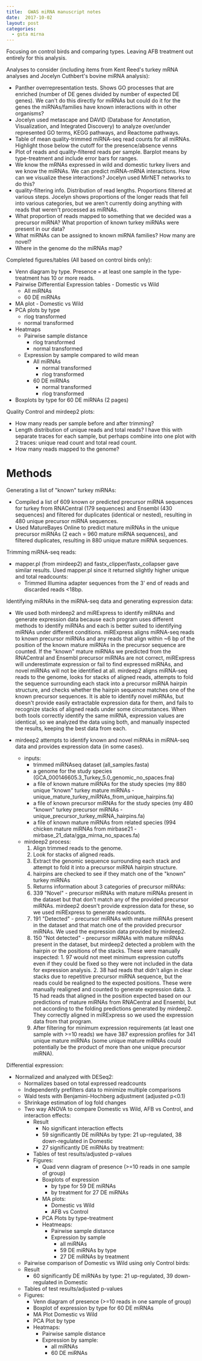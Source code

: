 ```yaml
---
title:  GWAS miRNA manuscript notes
date:  2017-10-02
layout: post
categories:
  - gsta mirna
---
```

Focusing on control birds and comparing types. Leaving AFB treatment out entirely for this analysis.

Analyses to consider (including items from Kent Reed's turkey mRNA analyses and Jocelyn Cuthbert's bovine miRNA analysis):
  * Panther overrepresentation tests. Shows GO processes that are enriched (number of DE genes divided by number of expected DE genes). We can't do this directly for miRNAs but could do it for the genes the miRNAs/families have known interactions with in other organisms?
  * Jocelyn used metascape and DAVID (Database for Annotation, Visualization, and Integrated Discovery) to analyze over/under represented GO terms, KEGG pathways, and Reactome pathways.
  * Table of mean quality-trimmed miRNA-seq read counts for all miRNAs. Highlight those below the cutoff for the presence/absence venns
  * Plot of reads and quality-filtered reads per sample. Barplot means by type-treatment and include error bars for ranges.
  * We know the mRNAs expressed in wild and domestic turkey livers and we know the miRNAs. We can predict miRNA-mRNA interactions. How can we visualize these interactions? Jocelyn used MirNET networks to do this?
  * quality-filtering info. Distribution of read lengths. Proportions filtered at various steps. Jocelyn shows proportions of the longer reads that fell into various categories, but we aren't currently doing anything with reads that weren't processed as miRNAs.
  * What proportion of reads mapped to something that we decided was a precursor miRNA? What proportion of known turkey miRNAs were present in our data?
  * What miRNAs can be assigned to known miRNA families? How many are novel?
  * Where in the genome do the miRNAs map?

Completed figures/tables (All based on control birds only):
  * Venn diagram by type. Presence = at least one sample in the type-treatment has 10 or more reads.
  * Pairwise Differential Expression tables - Domestic vs Wild
    - All miRNAs
    - 60 DE miRNAs
  * MA plot - Domestic vs Wild
  * PCA plots by type
    - rlog transformed
    - normal transformed
  * Heatmaps
    - Pairwise sample distance
      - rlog transformed
      - normal transformed
    - Expression by sample compared to wild mean
      - All miRNAs
        - normal transformed
        - rlog transformed
      - 60 DE miRNAs
        - normal transformed
        - rlog transformed
  * Boxplots by type for 60 DE miRNAs (2 pages)


Quality Control and mirdeep2 plots:
  * How many reads per sample before and after trimming?
  * Length distribution of unique reads and total reads? I have this with separate traces for each sample, but perhaps combine into one plot with 2 traces: unique read count and total read count.
  * How many reads mapped to the genome?


# Methods
Generating a list of "known" turkey miRNAs:
  * Compiled a list of 609 known or predicted precursor miRNA sequences for turkey from RNACentral (179 sequences) and Ensembl (430 sequences) and filtered for duplicates (identical or nested), resulting in 480 unique precursor miRNA sequences.
  * Used MatureBayes Online to predict mature miRNAs in the unique precursor miRNAs (2 each = 960 mature miRNA sequences), and filtered duplicates, resulting in 880 unique mature miRNA sequences.

Trimming miRNA-seq reads:
  * mapper.pl (from mirdeep2) and fastx_clipper/fastx_collapser gave similar results. Used mapper.pl since it returned slightly higher unique and total readcounts:
    - Trimmed Illumina adapter sequences from the 3' end of reads and discarded reads <18bp.

Identifying miRNAs in the miRNA-seq data and generating expression data:

  * We used both mirdeep2 and miRExpress to identify miRNAs and generate expression data because each program uses different methods to identify miRNAs and each is better suited to identifying miRNAs under different conditions. miRExpress aligns miRNA-seq reads to known precursor miRNAs and any reads that align within ~6 bp of the position of the known mature miRNAs in the precursor sequence are counted. If the "known" mature miRNAs we predicted from the RNACentral and Ensembl precursor miRNAs are not correct, miRExpress will underestimate expression or fail to find expressed miRNAs, and novel miRNAs will not be identified at all. mirdeep2 aligns miRNA-seq reads to the genome, looks for stacks of aligned reads, attempts to fold the sequence surrounding each stack into a precursor miRNA hairpin structure, and checks whether the hairpin sequence matches one of the known precursor sequences. It is able to identify novel miRNAs, but doesn't provide easily extractable expression data for them, and fails to recognize stacks of aligned reads under some circumstances. When both tools correctly identify the same miRNA, expression values are identical, so we analyzed the data using both, and manually inspected the results, keeping the best data from each.

  * mirdeep2 attempts to identify known and novel miRNAs in miRNA-seq data and provides expression data (in some cases).
    - inputs:
      - trimmed miRNAseq dataset (all_samples.fasta)
      - a genome for the study species (GCA_000146605.3_Turkey_5.0_genomic_no_spaces.fna)
      - a file of known mature miRNAs for the study species (my 880 unique "known" turkey mature miRNAs - unique_mature_turkey_miRNAs_from_unique_hairpins.fa)
      - a file of known precursor miRNAs for the study species (my 480 "known" turkey precursor miRNAs - unique_precursor_turkey_miRNA_hairpins.fa)
      - a file of known mature miRNAs from related species (994 chicken mature miRNAs from mirbase21 - mirbase_21_data/gga_mirna_no_spaces.fa)
    - mirdeep2 process:
      1. Align trimmed reads to the genome.
      1. Look for stacks of aligned reads.
      1. Extract the genomic sequence surrounding each stack and attempt to fold it into a precursor miRNA hairpin structure.
      1. hairpins are checked to see if they match one of the "known" turkey miRNAs
      1. Returns information about 3 categories of precursor miRNAs:
        1. 339 "Novel" - precursor miRNAs with mature miRNAs present in the dataset but that don't match any of the provided precursor miRNAs. mirdeep2 doesn't provide expression data for these, so we used miRExpress to generate readcounts.
        1. 191 "Detected" - precursor miRNAs with mature miRNAs present in the dataset and that match one of the provided precursor miRNAs. We used the expression data provided by mirdeep2.
        1. 150 "Not detected"  - precursor miRNAs with mature miRNAs present in the dataset, but mirdeep2 detected a problem with the hairpin or the positions of the stacks. These were manually inspected:
          1. 97 would not meet minimum expression cutoffs even if they could be fixed so they were not included in the data for expression analysis.
          2. 38 had reads that didn't align in clear stacks due to repetitive precursor miRNA sequence, but the reads could be realigned to the expected positions. These were manually realigned and counted to generate expression data.
          3. 15 had reads that aligned in the position expected based on our predictions of mature miRNAs from RNACentral and Ensembl, but not according to the folding predictions generated by mirdeep2. They correctly aligned in miRExpress so we used the expression data from that program.
        1. After filtering for minimum expression requirements (at least one sample with >=10 reads) we have 387 expression profiles for 341 unique mature miRNAs (some unique mature miRNAs could potentially be the product of more than one unique precursor miRNA).

Differential expression:

  * Normalized and analyzed with DESeq2:
    - Normalizes based on total expressed readcounts
    - Independently prefilters data to minimize multiple comparisons
    - Wald tests with Benjamini-Hochberg adjustment (adjusted p<0.1)
    - Shrinkage estimation of log fold changes
    - Two way ANOVA to compare Domestic vs Wild, AFB vs Control, and interaction effects:
      - Result
        - No significant interaction effects
        - 59 significantly DE miRNAs by type: 21 up-regulated, 38 down-regulated in Domestic
        - 27 significantly DE miRNAs by treatment:
      - Tables of test results/adjusted p-values
      - Figures:
        - Quad venn diagram of presence (>=10 reads in one sample of group)
        - Boxplots of expression
          - by type for 59 DE miRNAs
          - by treatment for 27 DE miRNAs
        - MA plots:
          - Domestic vs Wild
          - AFB vs Control
        - PCA Plots by type-treatment
        - Heatmeaps:
          - Pairwise sample distance
          - Expression by sample
            - all miRNAs
            - 59 DE miRNAs by type
            - 27 DE miRNAs by treatment
    - Pairwise comparison of Domestic vs Wild using only Control birds:
    - Result
      - 60 significantly DE miRNAs by type: 21 up-regulated, 39 down-regulated in Domestic
    - Tables of test results/adjusted p-values
    - Figures:
      - Venn diagram of presence (>=10 reads in one sample of group)
      - Boxplot of expression by type for 60 DE miRNAs
      - MA Plot Domestic vs Wild
      - PCA Plot by type
      - Heatmaps:
        - Pairwise sample distance
        - Expression by sample:
          - all miRNAs
          - 60 DE miRNAs
